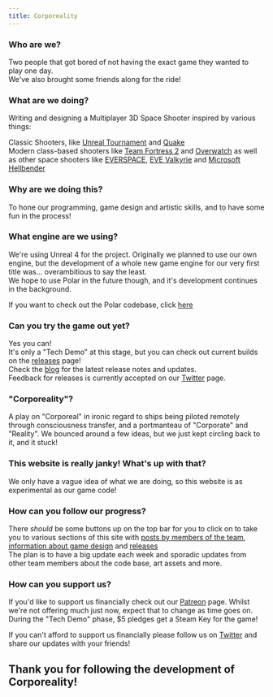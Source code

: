 ```yaml
---
title: Corporeality
---
```

### Who are we?

Two people that got bored of not having the exact game they wanted to play one day.  
We've also brought some friends along for the ride!

### What are we doing?

Writing and designing a Multiplayer 3D Space Shooter inspired by various things:

Classic Shooters, like [Unreal Tournament](https://en.wikipedia.org/wiki/Unreal_Tournament) and [Quake](https://en.wikipedia.org/wiki/Quake_(series))  
Modern class-based shooters like [Team Fortress 2](https://en.wikipedia.org/wiki/Team_Fortress_2) and [Overwatch](https://en.wikipedia.org/wiki/Overwatch_(video_game))  
as well as other space shooters like [EVERSPACE](https://everspace-game.com/), [EVE Valkyrie](https://www.evevalkyrie.com/) and [Microsoft Hellbender](https://en.wikipedia.org/wiki/Hellbender_(video_game))

### Why are we doing this?

To hone our programming, game design and artistic skills, and to have some fun in the process!

### What engine are we using?

We're using Unreal 4 for the project. Originally we planned to use our own engine, but the development of a whole new game engine for our very first title was... overambitious to say the least.  
We hope to use Polar in the future though, and it's development continues in the background.  

If you want to check out the Polar codebase, click [here](https://github.com/polar-engine/polar)

### Can you try the game out yet?

Yes you can!  
It's only a "Tech Demo" at this stage, but you can check out current builds on the [releases](https://github.com/corporeality-space/release/releases) page!  
Check the [blog](/blog) for the latest release notes and updates.  
Feedback for releases is currently accepted on our [Twitter](https://twitter.com/corporealty_dev) page.

### "Corporeality"?

A play on "Corporeal" in ironic regard to ships being piloted remotely through consciousness transfer, and a portmanteau of "Corporate" and "Reality". We bounced around a few ideas, but we just kept circling back to it, and it stuck!

### This website is really janky! What's up with that?

We only have a vague idea of what we are doing, so this website is as experimental as our game code! <br>

### How can you follow our progress?

There *should* be some buttons up on the top bar for you to click on to take you to various sections of this site with [posts by members of the team](/blog), [information about game design](/design) and [releases](https://github.com/corporeality-space/release/releases)  
The plan is to have a big update each week and sporadic updates from other team members about the code base, art assets and more.  

### How can you support us?

If you'd like to support us financially check out our [Patreon](https://patreon.com/mileskjeller) page. Whilst we're not offering much just now, expect that to change as time goes on.  
During the "Tech Demo" phase, $5 pledges get a Steam Key for the game!  

If you can't afford to support us financially please follow us on [Twitter](https://twitter.com/corporealty_dev) and share our updates with your friends!



## Thank you for following the development of Corporeality!


